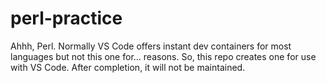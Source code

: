 # perl-practice
Ahhh, Perl. Normally VS Code offers instant dev containers for most languages but not this one for... reasons. So, this repo creates one for use with VS Code. After completion, it will not be maintained. 
